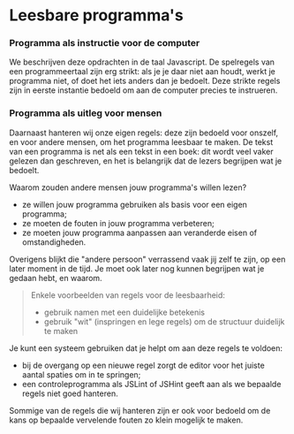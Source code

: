 # Leesbare programma's

### Programma als instructie voor de computer

We beschrijven deze opdrachten in de taal Javascript. De spelregels van een programmeertaal zijn erg strikt: als je je daar niet aan houdt, werkt je programma niet, of doet het iets anders dan je bedoelt. Deze strikte regels zijn in eerste instantie bedoeld om aan de computer precies te instrueren.

### Programma als uitleg voor mensen

Daarnaast hanteren wij onze eigen regels: deze zijn bedoeld voor onszelf, en voor andere mensen, om het programma leesbaar te maken. De tekst van een programma is net als een tekst in een boek: dit wordt veel vaker gelezen dan geschreven, en het is belangrijk dat de lezers begrijpen wat je bedoelt.

Waarom zouden andere mensen jouw programma's willen lezen?

* ze willen jouw programma gebruiken als basis voor een eigen programma;
* ze moeten de fouten in jouw programma verbeteren;
* ze moeten jouw programma aanpassen aan veranderde eisen of omstandigheden.

Overigens blijkt die "andere persoon" verrassend vaak jij zelf te zijn, op een later moment in de tijd. Je moet ook later nog kunnen begrijpen wat je gedaan hebt, en waarom.

> Enkele voorbeelden van regels voor de leesbaarheid:
> * gebruik namen met een duidelijke betekenis
> * gebruik "wit" (inspringen en lege regels) om de structuur duidelijk te maken

Je kunt een systeem gebruiken dat je helpt om aan deze regels te voldoen:

* bij de overgang op een nieuwe regel zorgt de editor voor het juiste aantal spaties om in te springen;
* een controleprogramma als JSLint of JSHint geeft aan als we bepaalde regels niet goed hanteren.

Sommige van de regels die wij hanteren zijn er ook voor bedoeld om de kans op bepaalde vervelende fouten zo klein mogelijk te maken.
